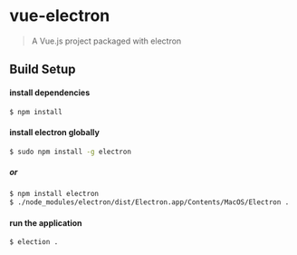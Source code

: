 # vue-electron

> A Vue.js project packaged with electron

## Build Setup

#### install dependencies
```bash
$ npm install
```

#### install electron globally
```bash
$ sudo npm install -g electron
```
##### or
```bash
$ npm install electron
$ ./node_modules/electron/dist/Electron.app/Contents/MacOS/Electron .
```

#### run the application
```bash
$ election .
```